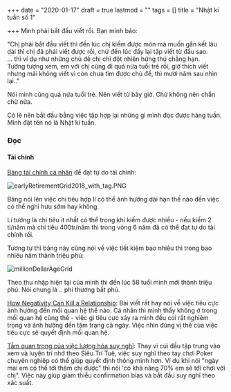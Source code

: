 +++
date = "2020-01-17"
draft = true
lastmod = ""
tags = []
title = "Nhật kí tuần số 1"

+++
Mình phải bắt đầu viết rồi. Bạn mình bảo:

"Chị phải bắt đầu viết thì đến lúc chị kiếm được món mà muốn gắn kết lâu dài thì chị đã phải viết được rồi, chứ đến lúc đấy lại tập viết từ đầu sao.  
... thì ví dụ như những chủ đề chị chỉ đột nhiên hứng thú chẳng hạn.  
Tưởng tượng xem, em với chị cũng đi quá nửa tuổi trẻ rồi, giờ thích viết nhưng mãi không viết vì còn chưa tìm được chủ đề, thì mười năm sau nhìn lại.."

Nói mình cũng quá nửa tuổi trẻ. Nên viết từ bây giờ. Chứ không nên chần chừ nữa.

Có lẽ nên bắt đầu bằng việc tập hợp lại những gì mình đọc được hàng tuần. Mình đặt tên nó là Nhật kí tuần.

### Đọc

#### Tài chính

[Bảng tài chính cá nhân](https://site.us17.list-manage.com/track/click?u=3061c0f761fea583e4c8210a9&id=a7ea3f6dc0&e=055d44805e) để đạt tự do tài chính:

![earlyRetirementGrid2018_with_tag.PNG](https://ci3.googleusercontent.com/proxy/YWVSJFQODuJZKbj2UgEfo59MdiGXpaugz3SzZPTiaOBk8fv5bXEldux4PZbtJ3WtI2c4OtFSe-Yy__ZYkj6eEpwP6-MbQZf6sM7d5a3pJ0Jvvj7NVPEZYtK1ytVkHjRGwCe0O6fXeMyx80GR5PPWTVigVLtUPjHiE1j_-QuU5TLUhSNJT2R-pHjg09IRmE02hg=s0-d-e1-ft#https://i2.wp.com/fourpillarfreedom.com/wp-content/uploads/2018/03/earlyRetirementGrid2018_with_tag.png?resize=673%2C553&ssl=1)  
  
Bảng nói lên việc chi tiêu hợp lí có thể ảnh hưởng dài hạn thế nào đến việc có thể nghỉ hưu sớm hay không.  
  
Lí tưởng là chi tiêu ít nhất có thể trong khi kiếm được nhiều - nếu kiếm 2 tỉ/năm mà chi tiêu 400tr/năm thì trong vòng 6 năm đã có thể đạt tự do tài chính rồi.  
  
Tương tự thì bảng này cũng nói về việc tiết kiệm bao nhiêu thì trong bao nhiêu năm thành triệu phú:  
  
![millionDollarAgeGrid](https://ci6.googleusercontent.com/proxy/grCb4Z1AjisSqT3Q0LnAETFMs48Zs8yHV7X0RStwc29fIAP6wT-Pjgv1HE9dkqkVkXyioTyAtaAG896s4YYuYSfkqup2Vv9TKzU0Id4HbQUdKb6p7IIgChDJI_mbpv1EQiMd2SfF8RrX1VRdRfsPqZUgHD0AbwyOtgZBFsn19JFhkRAsiA=s0-d-e1-ft#https://i1.wp.com/fourpillarfreedom.com/wp-content/uploads/2017/08/millionDollarAgeGrid.png?resize=653%2C539&ssl=1)  
  
Theo thu nhập hiện tại của mình thì đến lúc 58 tuổi mình mới thành triệu phú. Nói chung là .. phi thương bất phú.

[How Negativity Can Kill a Relationship](https://site.us17.list-manage.com/track/click?u=3061c0f761fea583e4c8210a9&id=c1f64fab9b&e=055d44805e): Bài viết rất hay nói về việc tiêu cực ảnh hưởng đến mối quan hệ thế nào. Cá nhân thì mình thấy không ở trong mối quan hệ cũng thế - việc gì tiêu cực xảy ra mình đều coi rất nghiêm trọng và ảnh hưởng đến tâm trạng cả ngày. Việc nhìn đúng vị thế của việc tiêu cực sẽ quyết định mối quan hệ.

[Tầm quan trọng của việc lượng hóa suy nghĩ](https://site.us17.list-manage.com/track/click?u=3061c0f761fea583e4c8210a9&id=28f6f59cf5&e=055d44805e): Thay vì cúi đầu tập trung vào xem và luyện trí nhớ theo Siêu Trí Tuệ, việc suy nghĩ theo tay chơi Poker chuyên nghiệp có thể giúp quyết định thông minh hơn. Ví dụ khi nói "ngày mai em có thể tới thăm chị được" thì nói 'có khả năng 70% em sẽ tới chơi với chị". Việc này giúp giảm thiểu confirmation bias và bắt đầu suy nghĩ theo xác suất.